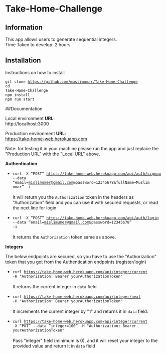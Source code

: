 # Take-Home-Challenge

## Information

This app allows users to generate sequential integers.
<br>Time Taken to develop: 2 hours

## Installation

Instructions on how to install

<code>git clone https://github.com/muslimomar/Take-Home-Challenge<br>cd Take-Home-Challenge<br>npm install<br>npm run start</code>

##Documentation

Local environment <b>URL</b>:<br>http://localhost:3000

Production environment <b>URL</b>:<br>https://take-home-web.herokuapp.com

Note: for testing it in your machine please run the app and just replace the "Production URL" with the "Local URL" above.

<b>Authentication</b>
- <code>curl -X “POST” https://take-home-web.herokuapp.com/api/auth/signup --data “email=mislimumer@gmail.com&password=12345678&fullName=Muslim omar” -i</code>
<br><br>It will return you the `Authorization` token in the headers as "Authorization" field and you can use it with secured requests, or read the next line for login.

- <code>curl -X “POST” https://take-home-web.herokuapp.com/api/auth/login --data “email=mislimumer@gmail.com&password=12345678” -i</code>
<br><br>It returns the `Authorization` token same as above.

<b>Integers</b>

The below endpoints are secured, so you have to use the "Authorization" token that you got from the Authentication endpoints (register/login)


- <code>curl https://take-home-web.herokuapp.com/api/integer/current -H "Authorization: Bearer yourAuthorizationToken" </code>
<br><br>It returns the current integer in `data` field.

- <code>curl https://take-home-web.herokuapp.com/api/integer/next -H "Authorization: Bearer yourAuthorizationToken" </code>
<br><br>It increments the current integer by "1" and returns it in `data` field.

- <code>curl https://take-home-web.herokuapp.com/api/integer/current -X “PUT” --data “integer=100” -H "Authorization: Bearer yourAuthorizationToken" </code>
<br><br>Pass "integer" field (minimum is 0), and it will reset your integer to the provided value and return it in `data` field




